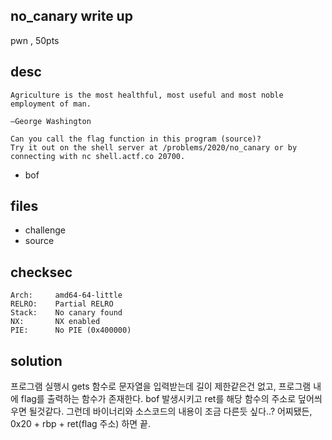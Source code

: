 no_canary write up
---------------
pwn , 50pts

desc 
---------------
```
Agriculture is the most healthful, most useful and most noble employment of man.

—George Washington

Can you call the flag function in this program (source)? 
Try it out on the shell server at /problems/2020/no_canary or by connecting with nc shell.actf.co 20700.

```

- bof

files 
---------------

- challenge 
- source

checksec 
---------------
    Arch:     amd64-64-little
    RELRO:    Partial RELRO
    Stack:    No canary found
    NX:       NX enabled
    PIE:      No PIE (0x400000)
solution 
---------------
프로그램 실행시 gets 함수로 문자열을 입력받는데 길이 제한같은건 없고, 프로그램 내에 flag를 출력하는  함수가 존재한다. 
bof 발생시키고 ret를 해당 함수의 주소로 덮어씌우면 될것같다. 그런데 바이너리와 소스코드의 내용이 조금 다른듯 싶다..?
어찌됐든, 0x20 + rbp + ret(flag 주소) 하면 끝. 
